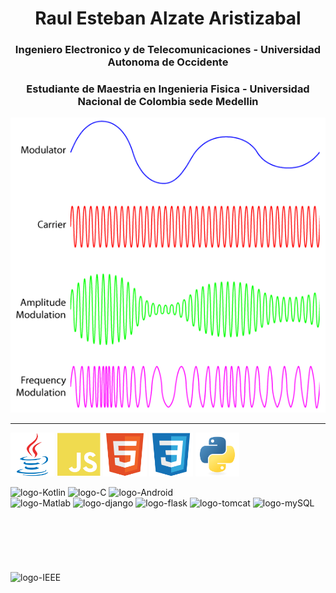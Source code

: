 <div align="center">
  <H1>Raul Esteban Alzate Aristizabal</H1>
  <H3>Ingeniero Electronico y de Telecomunicaciones - Universidad Autonoma de Occidente </H3>
  <H3>Estudiante de Maestria en Ingenieria Fisica - Universidad Nacional de Colombia sede Medellin</H3>
</div>

<div align="center">
  <img src="Gq2S.gif" />
</div>  

<!--
<div align="center">
  <p>
    <img src="BBNI.gif" width="100" />
    <img src="BBNI.gif" width="100" />
    <img src="BBNI.gif" width="100" />
  </p>
</div>  
-->

---

<div align="left">
  <img align="center" alt="logo-Java" height="70" width="70" src="https://raw.githubusercontent.com/devicons/devicon/master/icons/java/java-original.svg">
  <img align="center" alt="logo-Js" height="70" width="70" src="https://raw.githubusercontent.com/devicons/devicon/master/icons/javascript/javascript-plain.svg">
  <img align="center" alt="logo-HTML" height="70" width="70" src="https://raw.githubusercontent.com/devicons/devicon/master/icons/html5/html5-original.svg">
  <img align="center" alt="logo-CSS" height="70" width="70" src="https://raw.githubusercontent.com/devicons/devicon/master/icons/css3/css3-original.svg">
  <img align="center" alt="logo-Python" height="70" width="70" src="https://raw.githubusercontent.com/devicons/devicon/master/icons/python/python-original.svg">          
</div>
<br>
<div align="left">
  <img alt="logo-Kotlin" height="70" width="70" src="https://cdn.jsdelivr.net/gh/devicons/devicon/icons/kotlin/kotlin-original.svg" />
  <img alt="logo-C" height="70" width="70" src="https://cdn.jsdelivr.net/gh/devicons/devicon/icons/c/c-original.svg" />
  <img alt="logo-Android" height="70" width="70" src="https://cdn.jsdelivr.net/gh/devicons/devicon/icons/android/android-original.svg" />
</div>

<div align="left">
  <img alt="logo-Matlab" height="70" width="70" src="https://cdn.jsdelivr.net/gh/devicons/devicon/icons/matlab/matlab-original.svg" />
  <img alt="logo-django" height="70" width="70" src="https://cdn.jsdelivr.net/gh/devicons/devicon/icons/django/django-plain-wordmark.svg" />
  <img alt="logo-flask" height="70" width="70" src="https://cdn.jsdelivr.net/gh/devicons/devicon/icons/flask/flask-original.svg" />
  <img alt="logo-tomcat" height="70" width="70" src="https://cdn.jsdelivr.net/gh/devicons/devicon/icons/tomcat/tomcat-original-wordmark.svg" />
  <img alt="logo-mySQL" height="70" src="https://cdn.jsdelivr.net/gh/devicons/devicon/icons/mysql/mysql-original.svg" />
</div>

<div align="left">

</div>


<br>
<br>
<br>
<br>
<br>
<br>
<img alt="logo-IEEE" 
     src="https://brand-experience.ieee.org/download/ieee-mb-black-jpg/?wpdmdl=1950" target="_blank"></a>
